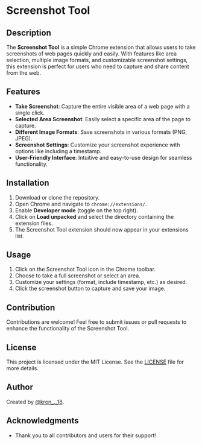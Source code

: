 # Screenshot Tool

## Description
The **Screenshot Tool** is a simple Chrome extension that allows users to take screenshots of web pages quickly and easily. With features like area selection, multiple image formats, and customizable screenshot settings, this extension is perfect for users who need to capture and share content from the web.

## Features
- **Take Screenshot**: Capture the entire visible area of a web page with a single click.
- **Selected Area Screenshot**: Easily select a specific area of the page to capture.
- **Different Image Formats**: Save screenshots in various formats (PNG, JPEG).
- **Screenshot Settings**: Customize your screenshot experience with options like including a timestamp.
- **User-Friendly Interface**: Intuitive and easy-to-use design for seamless functionality.

## Installation
1. Download or clone the repository.
2. Open Chrome and navigate to `chrome://extensions/`.
3. Enable **Developer mode** (toggle on the top right).
4. Click on **Load unpacked** and select the directory containing the extension files.
5. The Screenshot Tool extension should now appear in your extensions list.

## Usage
1. Click on the Screenshot Tool icon in the Chrome toolbar.
2. Choose to take a full screenshot or select an area.
3. Customize your settings (format, include timestamp, etc.) as desired.
4. Click the screenshot button to capture and save your image.

## Contribution
Contributions are welcome! Feel free to submit issues or pull requests to enhance the functionality of the Screenshot Tool.

## License
This project is licensed under the MIT License. See the [LICENSE](LICENSE) file for more details.

## Author
Created by [@kron_._18](https://github.com/kronpatel).

## Acknowledgments
- Thank you to all contributors and users for their support!
